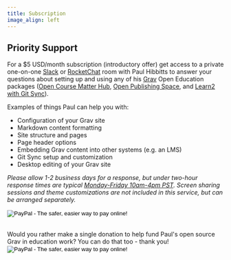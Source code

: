 ```yaml
---
title: Subscription
image_align: left
---
```


## Priority Support

For a $5 USD/month subscription (introductory offer) get access to a private one-on-one [Slack](https://slack.com/) or [RocketChat](https://rocket.chat/) room with Paul Hibbitts to answer your questions about setting up and using any of his [Grav](https://getgrav.org/) Open Education packages ([Open Course Matter Hub](http://demo.hibbittsdesign.org/grav-open-matter-course-hub), [Open Publishing Space](https://demo.hibbittsdesign.org/grav-open-publishing-quark/), and [Learn2 with Git Sync](https://demo.hibbittsdesign.org/grav-learn2-git-sync/)).

Examples of things Paul can help you with:  
* Configuration of your Grav site
* Markdown content formatting
* Site structure and pages
* Page header options
* Embedding Grav content into other systems (e.g. an LMS)
* Git Sync setup and customization
* Desktop editing of your Grav site

_Please allow 1-2 business days for a response, but under two-hour response times are typical [Monday-Friday 10am-4pm PST](https://www.timeanddate.com/worldclock/canada/vancouver). Screen sharing sessions and theme customizations are not included in this service, but can be arranged separately._

<form action="https://www.paypal.com/cgi-bin/webscr" method="post" target="_top">
<input type="hidden" name="cmd" value="_s-xclick">
<input type="hidden" name="hosted_button_id" value="QGMGRHLY8QDYY">
<input type="image" src="https://www.paypalobjects.com/en_US/i/btn/btn_subscribe_LG.gif" border="0" name="submit" alt="PayPal - The safer, easier way to pay online!">
<img alt="" border="0" src="https://www.paypalobjects.com/en_US/i/scr/pixel.gif" width="1" height="1">
</form>

<br>
Would you rather make a single donation to help fund Paul's open source Grav in education work? You can do that too - thank you!

<form action="https://www.paypal.com/cgi-bin/webscr" method="post" target="_top">
<input type="hidden" name="cmd" value="_s-xclick">
<input type="hidden" name="hosted_button_id" value="5RZ784EKKSZPN">
<input type="image" src="https://www.paypalobjects.com/en_US/i/btn/btn_donate_LG.gif" border="0" name="submit" alt="PayPal - The safer, easier way to pay online!">
<img alt="" border="0" src="https://www.paypalobjects.com/en_US/i/scr/pixel.gif" width="1" height="1">
</form>
